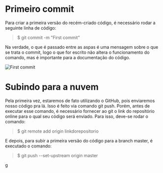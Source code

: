 # Primeiro commit
Para criar a primeira versão do recém-criado código, é necessário rodar a seguinte linha de código:

>$ git commit -m "First commit"

Na verdade, o que é passado entre as aspas é uma mensagem sobre o que se trata o commit, logo o que for escrito não altera o funcionamento do comando, mas é importante para a documentação do código.

![First commit](git_commit_inicial.png)

# Subindo para a nuvem
Pela primeira vez, estaremos de fato utilizando o GitHub, pois enviaremos nosso código pra lá. Isso é feito via comando git push. Porém, antes de executar esse comando, é necessário fornecer ao git o link do repositório online para o qual seu código será enviado. Para isso, deve-se rodar o comando:

>$ git remote add origin linkdorepositorio

E depois, para subir a primeira versão do código para a branch master, é executado o comando:

>$ git push --set-upstream origin master

[g](google.com)